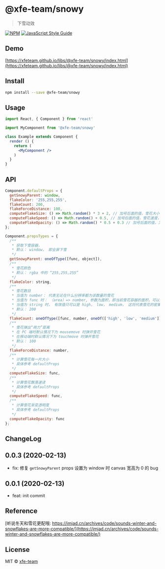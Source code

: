 # @xfe-team/snowy

> 下雪动效

[![NPM](https://img.shields.io/npm/v/@xfe-team/snowy.svg)](https://www.npmjs.com/package/snowy) [![JavaScript Style Guide](https://img.shields.io/badge/code_style-standard-brightgreen.svg)](https://standardjs.com)

## Demo

[https://xfeteam.github.io/libs/@xfe-team/snowy/index.html](https://xfeteam.github.io/libs/@xfe-team/snowy/index.html)

## Install

```bash
npm install --save @xfe-team/snowy
```

## Usage

```jsx
import React, { Component } from 'react'

import MyComponent from '@xfe-team/snowy'

class Example extends Component {
  render () {
    return (
      <MyComponent />
    )
  }
}
```

## API
```JavaScript
Component.defaultProps = {
  getSnowyParent: window,
  flakeColor: '255,255,255',
  flakeCount: 200,
  flakeForceDistance: 100,
  computeFlakeSize: () => Math.random() * 3 + 2, // 加号后面的值，雪花大小，为基准值，数值越大雪花越大
  computeFlakeSpeed: () => Math.random() + 0.5, // 加号后面的值，雪花速度，为基准值，数值越大雪花速度越快
  computeFlakeOpacity: () => Math.random() * 0.5 + 0.3 // 加号后面的值，为基准值，范围0~1
};

Component.propsTypes = {
  /**
   * 获取下雪容器，
   * 默认： window， 即全屏下雪
   */
  getSnowyParent: oneOfType([func, object]),
  /**
   * 雪花颜色
   * 默认： rgba 中的 “255,255,255”
   */
  flakeColor: string,
  /**
   * 雪花数目
   * 当值为 number： 代表无论在什么分辨率都为该数量的雪花
   * 当值为 func 时： （area）=> number, 参数为面积，即当前雪花容器的面积，可以根据 area/系数 动态算入雪花值
   * 当值为 string 时， 有效值只可以是 high， low， medium， 这将代表雪花的密集程度将会是 密集（high），一般（medium），稀疏（low），这也是会动态根据当前容器面积动态计算
   * 默认： 200
   */
  flakeCount: oneOfType([func, number, oneOf(['high', 'low', 'medium'])]),
  /**
   * 雪花弹出“用力”距离
   * 在 PC 端时默认情况下为 mousemove 时弹开雪花
   * 在移动端时默认情况下为 touchmove 时弹开雪花
   * 默认： 100
   */
  flakeForceDistance: number,
  /**
   * 计算雪花每一片大小
   * 具体参考 defaultProps
   */
  computeFlakeSize: func,
  /**
   * 计算雪花飘落速读
   * 具体参考 defaultProps
   */
  computeFlakeSpeed: func,
  /**
   * 计算雪花渐变透明度
   * 具体参考 defaultProps
   */
  computeFlakeOpacity: func
};
```

## ChangeLog
## 0.0.3 (2020-02-13)

* fix: 修复 `getSnowyParent` props 设置为 window 时 canvas 宽高为 0 的 bug

## 0.0.1 (2020-02-13)

* feat: init commit

## Reference

[听说冬天和雪花更配哦: https://imjad.cn/archives/code/sounds-winter-and-snowflakes-are-more-compatible/](https://imjad.cn/archives/code/sounds-winter-and-snowflakes-are-more-compatible/)

## License

MIT © [xfe-team](https://github.com/xfeteam)
